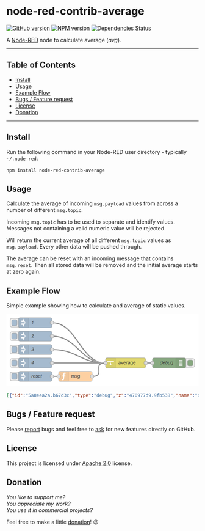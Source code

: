 node-red-contrib-average
========================

[![GitHub version](https://badge.fury.io/gh/dkern%2Fnode-red-average.svg)](http://github.com/dkern/node-red-average)
[![NPM version](https://badge.fury.io/js/node-red-contrib-average.svg)](http://www.npmjs.org/package/node-red-contrib-average)
[![Dependencies Status](https://david-dm.org/dkern/node-red-average/status.svg)](https://david-dm.org/dkern/node-red-average)

A <a href="http://nodered.org" target="_new">Node-RED</a> node to calculate average (_avg_).

---

## Table of Contents
* [Install](#install)
* [Usage](#usage)
* [Example Flow](#example-flow)
* [Bugs / Feature request](#bugs--feature-request)
* [License](#license)
* [Donation](#donation)

---

## Install

Run the following command in your Node-RED user directory - typically `~/.node-red`:

```
npm install node-red-contrib-average
```


## Usage

Calculate the average of incoming `msg.payload` values from across a number of different `msg.topic`.

Incoming `msg.topic` has to be used to separate and identify values.
Messages not containing a valid numeric value will be rejected.

Will return the current average of all different `msg.topic` values as `msg.payload`.
Every other data will be pushed through.

The average can be reset with an incoming message that contains `msg.reset`.
Then all stored data will be removed and the initial average starts at zero again.


## Example Flow

Simple example showing how to calculate and average of static values.

![example.png](./doc/example.png)

```JSON
[{"id":"5a8eea2a.b67d3c","type":"debug","z":"470977d9.9fb538","name":"debug","active":true,"console":"false","complete":"true","x":870,"y":200,"wires":[]},{"id":"c79942e7.6ae498","type":"inject","z":"470977d9.9fb538","name":"1","topic":"name_one","payload":"1","payloadType":"num","repeat":"","crontab":"","once":false,"x":470,"y":80,"wires":[["60d50df3.aacf5c"]]},{"id":"5b6c2de0.a35dc4","type":"inject","z":"470977d9.9fb538","name":"2","topic":"name_two","payload":"2","payloadType":"num","repeat":"","crontab":"","once":false,"x":470,"y":120,"wires":[["60d50df3.aacf5c"]]},{"id":"689a005a.9f41b8","type":"inject","z":"470977d9.9fb538","name":"3","topic":"name_three","payload":"3","payloadType":"num","repeat":"","crontab":"","once":false,"x":470,"y":160,"wires":[["60d50df3.aacf5c"]]},{"id":"4b264eb1.263c88","type":"inject","z":"470977d9.9fb538","name":"4","topic":"name_four","payload":"4","payloadType":"num","repeat":"","crontab":"","once":false,"x":470,"y":200,"wires":[["60d50df3.aacf5c"]]},{"id":"60d50df3.aacf5c","type":"average","z":"470977d9.9fb538","name":"","topic":"","x":740,"y":200,"wires":[["5a8eea2a.b67d3c"]]},{"id":"96ae6e69.adecc8","type":"inject","z":"470977d9.9fb538","name":"reset","topic":"","payload":"","payloadType":"date","repeat":"","crontab":"","once":false,"x":470,"y":240,"wires":[["49c46c67.385fc4"]]},{"id":"49c46c67.385fc4","type":"function","z":"470977d9.9fb538","name":"msg","func":"msg.reset = true;\nreturn msg;","outputs":1,"noerr":0,"x":590,"y":240,"wires":[["60d50df3.aacf5c"]]}]
```


## Bugs / Feature request
Please [report](http://github.com/dkern/node-red-average/issues) bugs and feel free to [ask](http://github.com/dkern/node-red-average/issues) for new features directly on GitHub.


## License
This project is licensed under [Apache 2.0](http://www.apache.org/licenses/LICENSE-2.0) license.


## Donation
_You like to support me?_  
_You appreciate my work?_  
_You use it in commercial projects?_  
  
Feel free to make a little [donation](https://www.paypal.com/cgi-bin/webscr?cmd=_s-xclick&hosted_button_id=FFL6VQJCUZMXC)! :wink: